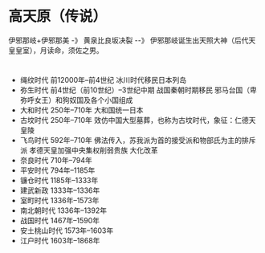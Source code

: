 # 高天原（传说）
伊邪那岐+伊邪那美 -》 黄泉比良坂决裂 --》 伊邪那岐诞生出天照大神（后代天皇皇室），月读命，须佐之男。
# 
* 绳纹时代	前12000年–前4世纪 冰川时代移民日本列岛 
* 弥生时代	前4世纪（前10世纪）–3世纪中期 战国秦朝时期移民  邪马台国（卑弥呼女王）和狗奴国及各个小国组成
* 大和时代	250年–710年 大和国统一日本   
* 古坟时代	250年–710年 效仿中国大型墓葬，也称为古坟时代，象征：仁德天皇陵 
* 飞鸟时代	592年–710年 佛法传入，苏我派为首的接受派和物部氏为主的排斥派 孝德天皇加强中央集权削弱贵族 大化改革 
* 奈良时代	710年–794年 
* 平安时代	794年–1185年
* 镰仓时代	1185年–1333年
* 建武新政	1333年–1336年
* 室町时代	1336年–1573年
* 南北朝时代	1336年–1392年
* 战国时代	1467年–1590年
* 安土桃山时代	1573年–1603年
* 江户时代	1603年–1868年